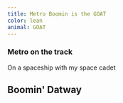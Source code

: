 ```yaml
---
title: Metro Boomin is the GOAT
color: lean
animal: GOAT
---
```


### Metro on the track


On a spaceship with my space cadet

## Boomin' Datway
